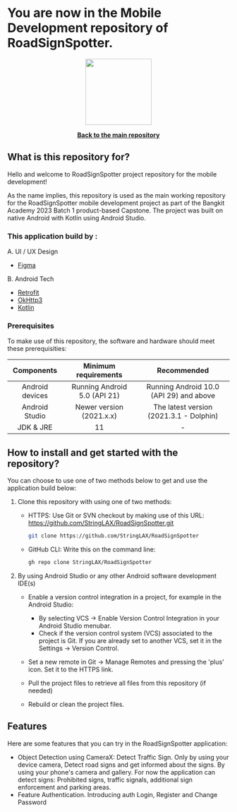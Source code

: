 # You are now in the Mobile Development repository of RoadSignSpotter.

<p align="center"> <img src="https://i.ibb.co/ch9k3qB/RSS.png" width="150" height="150" /> </p>

<div align="center">
  <p align="center">
    <a href="https://github.com/fajararahman14/RoadSignTraffic-RSS-"><strong>Back to the main repository</strong></a>
  </p>
</div>

## What is this repository for?
Hello and welcome to RoadSignSpotter project repository for the mobile development!

As the name implies, this repository is used as the main working repository for the RoadSignSpotter mobile development project as part of the Bangkit Academy 2023 Batch 1 product-based Capstone. The project was built on native Android with Kotlin using Android Studio.

### This application build by : 


A. UI / UX Design
* [Figma](https://figma.com/)

B. Android Tech
* [Retrofit](https://github.com/square/retrofit)
* [OkHttp3](https://github.com/square/okhttp)
* [Kotlin](https://github.com/JetBrains/kotlin)


### Prerequisites
To make use of this repository, the software and hardware should meet these prerequisities:

| Components | Minimum requirements | Recommended
| :---: | :---: | :---: |
| Android devices | Running Android 5.0 (API 21) | Running Android 10.0 (API 29) and above |
| Android Studio | Newer version (2021.x.x) | The latest version (2021.3.1 - Dolphin) |
| JDK & JRE | 11 | - |

## How to install and get started with the repository?
You can choose to use one of two methods below to get and use the application build below:

1. Clone this repository with using one of two methods:
	- HTTPS: Use Git or SVN checkout by making use of this URL: https://github.com/StringLAX/RoadSignSpotter.git
	   ```sh
	   git clone https://github.com/StringLAX/RoadSignSpotter
	   ```
	- GitHub CLI: Write this on the command line: 
	   ```sh
	   gh repo clone StringLAX/RoadSignSpotter
	   ```

2. By using Android Studio or any other Android software development IDE(s)
	- Enable a version control integration in a project, for example in the Android Studio:
		- By selecting VCS -> Enable Version Control Integration in your Android Studio menubar.
		- Check if the version control system (VCS) associated to the project is Git. 
		If you are already set to another VCS, set it in the Settings -> Version Control.
		
	- Set a new remote in Git -> Manage Remotes and pressing the 'plus' icon. Set it to the HTTPS link.
	- Pull the project files to retrieve all files from this repository (if needed)
	- Rebuild or clean the project files.


## Features

Here are some features that you can try in the RoadSignSpotter application:

* Object Detection using CameraX: Detect Traffic Sign. Only by using your device camera,
Detect road signs and get informed about the signs. By using your phone's camera and gallery. For now the application can detect signs: Prohibited signs, traffic signals, additional sign enforcement and parking areas.
* Feature Authentication. Introducing auth Login, Register and Change Password


